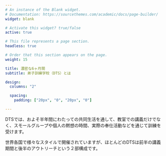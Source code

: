```yaml
---
# An instance of the Blank widget.
# Documentation: https://sourcethemes.com/academic/docs/page-builder/
widget: blank

# Activate this widget? true/false
active: true

# This file represents a page section.
headless: true

# Order that this section appears on the page.
weight: 15

title: 濃密な6ヶ月間
subtitle: 弟子訓練学校（DTS）とは

design:
  columns: "2"

  spacing:
    padding: ["20px", "0", "20px", "0"]

---
```


DTSでは、およそ半年間にわたっての共同生活を通して、教室での講義だけでなく、スモールグループや個人の黙想の時間、実際の奉仕活動などを通じて訓練を受けます。

世界各国で様々なスタイルで開催されていますが、ほとんどのDTSは前半の講義期間と後半のアウトリーチという２部構成です。
